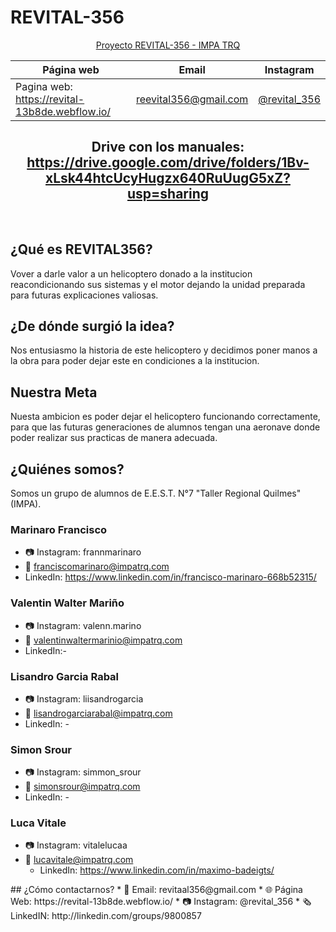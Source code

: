 # REVITAL-356
<div align="center">
  
[Proyecto REVITAL-356 - IMPA TRQ](https://www.instagram.com/revital_356/?hl=es-la)

| Página web | Email | Instagram |
|------------|-------|-----------|
|Pagina web: https://revital-13b8de.webflow.io/|reevital356@gmail.com|[@revital_356](https://www.instagram.com/revital_356/?hl=es-la)|

## Drive con los manuales: https://drive.google.com/drive/folders/1Bv-xLsk44htcUcyHugzx640RuUugG5xZ?usp=sharing

&nbsp;

</div>

## ¿Qué es REVITAL356?
Vover a darle valor a un helicoptero donado a la institucion reacondicionando sus sistemas y el motor dejando la unidad preparada para futuras explicaciones valiosas.

## ¿De dónde surgió la idea?
Nos entusiasmo la historia de este helicoptero y decidimos poner manos a la obra para poder dejar este en condiciones a la institucion.

## Nuestra Meta
Nuesta ambicion es poder dejar el helicoptero funcionando correctamente, para que las futuras generaciones de alumnos tengan una aeronave donde poder realizar sus practicas de manera adecuada.

## ¿Quiénes somos?
Somos un grupo de alumnos de E.E.S.T. N°7 "Taller Regional Quilmes" (IMPA).

### Marinaro Francisco
* 📷 Instagram: frannmarinaro
* 📧 franciscomarinaro@impatrq.com
* LinkedIn: https://www.linkedin.com/in/francisco-marinaro-668b52315/

### Valentin Walter Mariño
* 📷 Instagram: valenn.marino
* 📧 valentinwaltermarinio@impatrq.com  
* LinkedIn:- 

### Lisandro Garcia Rabal
* 📷 Instagram: liisandrogarcia
* 📧 lisandrogarciarabal@impatrq.com
* LinkedIn: -

### Simon Srour
* 📷 Instagram: simmon_srour
* 📧 simonsrour@impatrq.com
* LinkedIn: -

### Luca Vitale
* 📷 Instagram: vitalelucaa
* 📧 lucavitale@impatrq.com
  * LinkedIn: https://www.linkedin.com/in/maximo-badeigts/

</div>
## ¿Cómo contactarnos?
* 📧 Email: revitaal356@gmail.com
* 🌐 Página Web: https://revital-13b8de.webflow.io/
* 📷 Instagram: @revital_356
* 🗞️ LinkedIN: http://linkedin.com/groups/9800857
